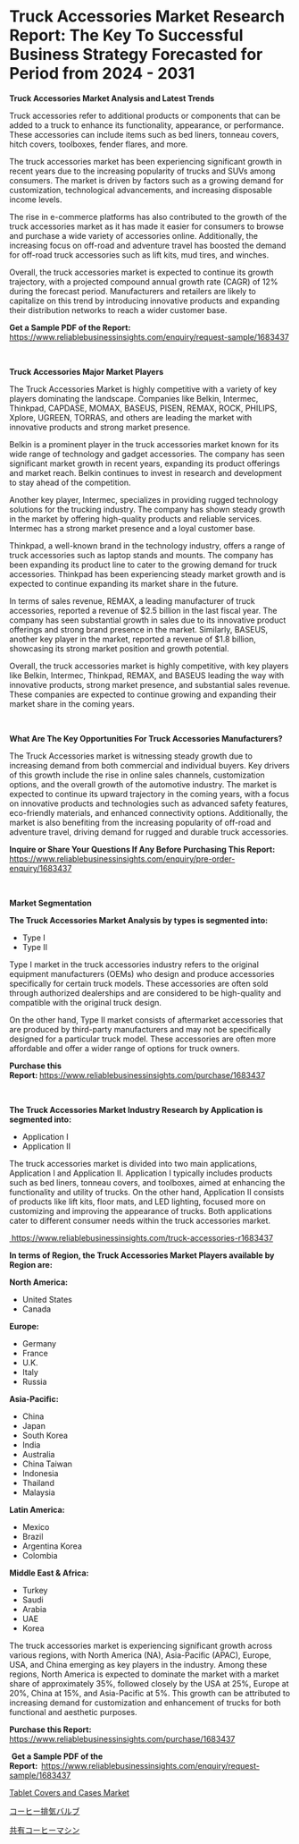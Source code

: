 <p><h1>Truck Accessories Market Research Report: The Key To Successful Business Strategy Forecasted for Period from 2024 - 2031</h1></p><p><strong>Truck Accessories Market Analysis and Latest Trends</strong></p>
<p><p>Truck accessories refer to additional products or components that can be added to a truck to enhance its functionality, appearance, or performance. These accessories can include items such as bed liners, tonneau covers, hitch covers, toolboxes, fender flares, and more. </p><p>The truck accessories market has been experiencing significant growth in recent years due to the increasing popularity of trucks and SUVs among consumers. The market is driven by factors such as a growing demand for customization, technological advancements, and increasing disposable income levels. </p><p>The rise in e-commerce platforms has also contributed to the growth of the truck accessories market as it has made it easier for consumers to browse and purchase a wide variety of accessories online. Additionally, the increasing focus on off-road and adventure travel has boosted the demand for off-road truck accessories such as lift kits, mud tires, and winches. </p><p>Overall, the truck accessories market is expected to continue its growth trajectory, with a projected compound annual growth rate (CAGR) of 12% during the forecast period. Manufacturers and retailers are likely to capitalize on this trend by introducing innovative products and expanding their distribution networks to reach a wider customer base.</p></p>
<p><strong>Get a Sample PDF of the Report:&nbsp;</strong> <a href="https://www.reliablebusinessinsights.com/enquiry/request-sample/1683437">https://www.reliablebusinessinsights.com/enquiry/request-sample/1683437</a></p>
<p>&nbsp;</p>
<p><strong>Truck Accessories Major Market Players</strong></p>
<p><p>The Truck Accessories Market is highly competitive with a variety of key players dominating the landscape. Companies like Belkin, Intermec, Thinkpad, CAPDASE, MOMAX, BASEUS, PISEN, REMAX, ROCK, PHILIPS, Xplore, UGREEN, TORRAS, and others are leading the market with innovative products and strong market presence.</p><p>Belkin is a prominent player in the truck accessories market known for its wide range of technology and gadget accessories. The company has seen significant market growth in recent years, expanding its product offerings and market reach. Belkin continues to invest in research and development to stay ahead of the competition.</p><p>Another key player, Intermec, specializes in providing rugged technology solutions for the trucking industry. The company has shown steady growth in the market by offering high-quality products and reliable services. Intermec has a strong market presence and a loyal customer base.</p><p>Thinkpad, a well-known brand in the technology industry, offers a range of truck accessories such as laptop stands and mounts. The company has been expanding its product line to cater to the growing demand for truck accessories. Thinkpad has been experiencing steady market growth and is expected to continue expanding its market share in the future.</p><p>In terms of sales revenue, REMAX, a leading manufacturer of truck accessories, reported a revenue of $2.5 billion in the last fiscal year. The company has seen substantial growth in sales due to its innovative product offerings and strong brand presence in the market. Similarly, BASEUS, another key player in the market, reported a revenue of $1.8 billion, showcasing its strong market position and growth potential.</p><p>Overall, the truck accessories market is highly competitive, with key players like Belkin, Intermec, Thinkpad, REMAX, and BASEUS leading the way with innovative products, strong market presence, and substantial sales revenue. These companies are expected to continue growing and expanding their market share in the coming years.</p></p>
<p>&nbsp;</p>
<p><strong>What Are The Key Opportunities For Truck Accessories Manufacturers?</strong></p>
<p><p>The Truck Accessories market is witnessing steady growth due to increasing demand from both commercial and individual buyers. Key drivers of this growth include the rise in online sales channels, customization options, and the overall growth of the automotive industry. The market is expected to continue its upward trajectory in the coming years, with a focus on innovative products and technologies such as advanced safety features, eco-friendly materials, and enhanced connectivity options. Additionally, the market is also benefiting from the increasing popularity of off-road and adventure travel, driving demand for rugged and durable truck accessories.</p></p>
<p><strong>Inquire or Share Your Questions If Any Before Purchasing This Report:</strong> <a href="https://www.reliablebusinessinsights.com/enquiry/pre-order-enquiry/1683437">https://www.reliablebusinessinsights.com/enquiry/pre-order-enquiry/1683437</a></p>
<p>&nbsp;</p>
<p><strong>Market Segmentation</strong></p>
<p><strong>The Truck Accessories Market Analysis by types is segmented into:</strong></p>
<p><ul><li>Type I</li><li>Type II</li></ul></p>
<p><p>Type I market in the truck accessories industry refers to the original equipment manufacturers (OEMs) who design and produce accessories specifically for certain truck models. These accessories are often sold through authorized dealerships and are considered to be high-quality and compatible with the original truck design. </p><p>On the other hand, Type II market consists of aftermarket accessories that are produced by third-party manufacturers and may not be specifically designed for a particular truck model. These accessories are often more affordable and offer a wider range of options for truck owners.</p></p>
<p><strong>Purchase this Report:&nbsp;</strong><a href="https://www.reliablebusinessinsights.com/purchase/1683437">https://www.reliablebusinessinsights.com/purchase/1683437</a></p>
<p>&nbsp;</p>
<p><strong>The Truck Accessories Market Industry Research by Application is segmented into:</strong></p>
<p><ul><li>Application I</li><li>Application II</li></ul></p>
<p><p>The truck accessories market is divided into two main applications, Application I and Application II. Application I typically includes products such as bed liners, tonneau covers, and toolboxes, aimed at enhancing the functionality and utility of trucks. On the other hand, Application II consists of products like lift kits, floor mats, and LED lighting, focused more on customizing and improving the appearance of trucks. Both applications cater to different consumer needs within the truck accessories market.</p></p>
<p><a href="https://www.reliablebusinessinsights.com/truck-accessories-r1683437">&nbsp;https://www.reliablebusinessinsights.com/truck-accessories-r1683437</a></p>
<p><strong>In terms of Region, the Truck Accessories Market Players available by Region are:</strong></p>
<p>
    <p> <strong> North America: </strong>
        <ul>
            <li>United States</li>
            <li>Canada</li>
        </ul>
        </p> 
    <p> <strong> Europe: </strong>
        <ul>
            <li>Germany</li>
            <li>France</li>
            <li>U.K.</li>
            <li>Italy</li>
            <li>Russia</li>
        </ul>
        </p> 
    <p> <strong> Asia-Pacific: </strong>
        <ul>
            <li>China</li>
            <li>Japan</li>
            <li>South Korea</li>
            <li>India</li>
            <li>Australia</li>
            <li>China Taiwan</li>
            <li>Indonesia</li>
            <li>Thailand</li>
            <li>Malaysia</li>
        </ul>
        </p> 
    <p> <strong> Latin America: </strong>
        <ul>
            <li>Mexico</li>
            <li>Brazil</li>
            <li>Argentina Korea</li>
            <li>Colombia</li>
        </ul>
        </p> 
    <p> <strong> Middle East & Africa: </strong>
        <ul>
            <li>Turkey</li>
            <li>Saudi</li>
            <li>Arabia</li>
            <li>UAE</li>
            <li>Korea</li>
        </ul>
    </p>
    </p>
<p><p>The truck accessories market is experiencing significant growth across various regions, with North America (NA), Asia-Pacific (APAC), Europe, USA, and China emerging as key players in the industry. Among these regions, North America is expected to dominate the market with a market share of approximately 35%, followed closely by the USA at 25%, Europe at 20%, China at 15%, and Asia-Pacific at 5%. This growth can be attributed to increasing demand for customization and enhancement of trucks for both functional and aesthetic purposes.</p></p>
<p><strong>Purchase this Report: </strong><a href="https://www.reliablebusinessinsights.com/purchase/1683437">https://www.reliablebusinessinsights.com/purchase/1683437</a></p>
<p>&nbsp;<strong>Get a Sample PDF of the Report:&nbsp;&nbsp;</strong><a href="https://www.reliablebusinessinsights.com/enquiry/request-sample/1683437">https://www.reliablebusinessinsights.com/enquiry/request-sample/1683437</a></p>
<p><strong></strong></p>
<p><p><a href="https://github.com/AnnChovey2023/Market-Research-Report-List-1/blob/main/tablet-covers-and-cases-market.md">Tablet Covers and Cases Market</a></p><p><a href="https://github.com/NikitaBruen/Market-Research-Report-List-1/blob/main/8087130109476.md">コーヒー排気バルブ</a></p><p><a href="https://github.com/mm14022023/Market-Research-Report-List-1/blob/main/3608314109475.md">共有コーヒーマシン</a></p></p>